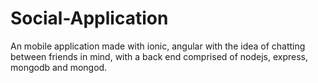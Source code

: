 # Social-Application
An mobile application made with ionic, angular with the idea of chatting between friends in mind, with a back end comprised of nodejs, express, mongodb and mongod.
